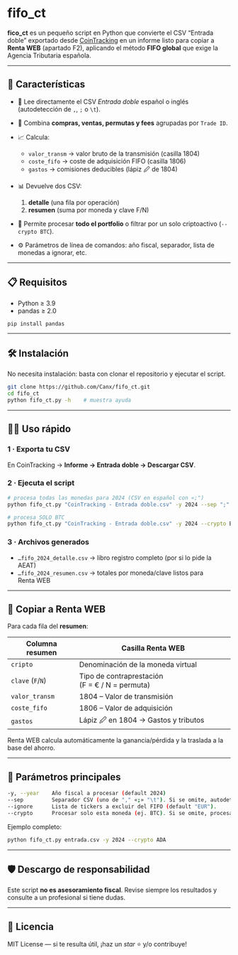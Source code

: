 # fifo_ct

**fico_ct** es un pequeño script en Python que convierte el CSV “Entrada doble” exportado desde [CoinTracking](https://cointracking.info) en un informe listo para copiar a **Renta WEB** (apartado F2), aplicando el método **FIFO global** que exige la Agencia Tributaria española.

---

## 🚀 Características

* 📂 Lee directamente el CSV *Entrada doble* español o inglés (autodetección de `,`, `;` o `\t`).
* 🔄 Combina **compras, ventas, permutas y fees** agrupadas por `Trade ID`.
* 📈 Calcula:

  * `valor_transm` → valor bruto de la transmisión (casilla 1804)
  * `coste_fifo` → coste de adquisición FIFO (casilla 1806)
  * `gastos` → comisiones deducibles (lápiz 🖉 de 1804)
* 📊 Devuelve dos CSV:

  1. **detalle** (una fila por operación)
  2. **resumen** (suma por moneda y clave F/N)
* 🔎 Permite procesar **todo el portfolio** o filtrar por un solo criptoactivo (`--crypto BTC`).
* ⚙️ Parámetros de línea de comandos: año fiscal, separador, lista de monedas a ignorar, etc.

---

## 📋 Requisitos

* Python ≥ 3.9
* pandas ≥ 2.0

```bash
pip install pandas
```

---

## 🛠️ Instalación

No necesita instalación: basta con clonar el repositorio y ejecutar el script.

```bash
git clone https://github.com/Canx/fifo_ct.git
cd fifo_ct
python fifo_ct.py -h    # muestra ayuda
```

---

## 🧑‍💻 Uso rápido

### 1 · Exporta tu CSV

En CoinTracking → **Informe → Entrada doble → Descargar CSV**.

### 2 · Ejecuta el script

```bash
# procesa todas las monedas para 2024 (CSV en español con «;")
python fifo_ct.py "CoinTracking - Entrada doble.csv" -y 2024 --sep ";"

# procesa SOLO BTC
python fifo_ct.py "CoinTracking - Entrada doble.csv" -y 2024 --crypto BTC
```

### 3 · Archivos generados

* `…fifo_2024_detalle.csv` → libro registro completo (por si lo pide la AEAT)
* `…fifo_2024_resumen.csv` → totales por moneda/clave listos para Renta WEB

---

## 📝 Copiar a Renta WEB

Para cada fila del **resumen**:

| Columna resumen   | Casilla Renta WEB                              |
| ----------------- | ---------------------------------------------- |
| `cripto`          | Denominación de la moneda virtual              |
| `clave` (`F`/`N`) | Tipo de contraprestación (F = € / N = permuta) |
| `valor_transm`    | 1804 – Valor de transmisión                    |
| `coste_fifo`      | 1806 – Valor de adquisición                    |
| `gastos`          | Lápiz 🖉 en 1804 → Gastos y tributos           |

Renta WEB calcula automáticamente la ganancia/pérdida y la traslada a la base del ahorro.

---

## 🔧 Parámetros principales

```bash
-y, --year    Año fiscal a procesar (default 2024)
--sep         Separador CSV (uno de "," «;» "\t"). Si se omite, autodetecta.
--ignore      Lista de tickers a excluir del FIFO (default "EUR").
--crypto      Procesar solo esta moneda (ej. BTC). Si se omite, procesa todas.
```

Ejemplo completo:

```bash
python fifo_ct.py entrada.csv -y 2024 --crypto ADA
```

---

## 🛡️ Descargo de responsabilidad

Este script **no es asesoramiento fiscal**. Revise siempre los resultados y consulte a un profesional si tiene dudas.

---

## 📜 Licencia

MIT License — si te resulta útil, ¡haz un *star* ⭐ y/o contribuye!
